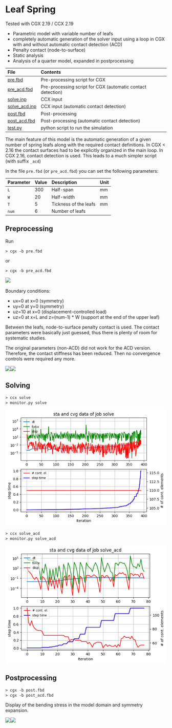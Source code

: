 # Leaf Spring
Tested with CGX 2.19 / CCX 2.19

+ Parametric model with variable number of leafs
+ completely automatic generation of the solver input using a loop in CGX with and without automatic contact detection (ACD)
+ Penalty contact (node-to-surface)
+ Static analysis
+ Analysis of a quarter model, expanded in postprocessing


File                   | Contents                                      
:-------------         | :-------------                                
[pre.fbd](pre.fbd)     | Pre-processing script for CGX                 
[pre_acd.fbd](pre_acd.fbd) | Pre-processing script for CGX (automatic contact detection)                
[solve.inp](solve.inp) | CCX input                                     
[solve_acd.inp](solve_acd.inp) | CCX input (automatic contact detection)                                    
[post.fbd](post.fbd)   | Post-processing                               
[post_acd.fbd](post_acd.fbd)   | Post-processing (automatic contact detection)                             
[test.py](test.py)     | python script to run the simulation  

The main feature of this model is the automatic generation of a given number of
spring leafs along with the required contact definitions.
In CGX < 2.16 the contact surfaces had to be explicitly organized in the main loop.
In CGX 2.16, contact detection is used. This leads to a much simpler script (with suffix `_acd`)

In the file `pre.fbd` (or `pre_acd.fbd`) you can set the following parameters:

| Parameter | Value | Description           | Unit
| :------   | :---- | :---                  | :--
| `L`       | 300   | Half-span             | mm
| `W`       | 20    | Half-width            | mm                       |
| `T`       | 5     | Tickness of the leafs | mm
| `num`     | 6     | Number of leafs       |

## Preprocessing

Run
```
> cgx -b pre.fbd
```
or
```
> cgx -b pre_acd.fbd
```
<img src="Refs/geo.png" width="300">

Boundary conditions:
* ux=0 at x=0 (symmetry)
* uy=0 at y=0 (symmetry)
* uz=10 at x=0 (displacement-controlled load)
* uz=0 at x=L and z=(num-1) * W (support at the end of the upper leaf)

Between the leafs, node-to-surface penalty contact is used. The contact parameters
were basically just guessed, thus there is plenty of room for systematic studies.

The original parameters (non-ACD) did not work for the ACD version. Therefore, the contact stiffness
has been reduced. Then no convergence controls were required any more.

<img src="Refs/contact.png" width="300"><img src="Refs/contact_acd.png" width="300">

## Solving

```
> ccx solve
> monitor.py solve
```
<img src="solve.png">

```
> ccx solve_acd
> monitor.py solve_acd
```
<img src="solve_acd.png">


## Postprocessing

```
> cgx -b post.fbd
> cgx -b post_acd.fbd
```
Display of the bending stress in the model domain and symmetry expansion.

<img src="Refs/Sxx.png" width="300"><img src="Refs/Sxx_acd.png" width="300">
